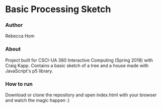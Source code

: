 # Basic Processing Sketch
### Author
Rebecca Hom

### About
Project built for CSCI-UA 380 Interactive Computing (Spring 2018) with Craig Kapp.
Contains a basic sketch of a tree and a house made with JavaScript's p5 library.


### How to run
Download or clone the repository and open index.html with your browser and watch the magic happen :)
